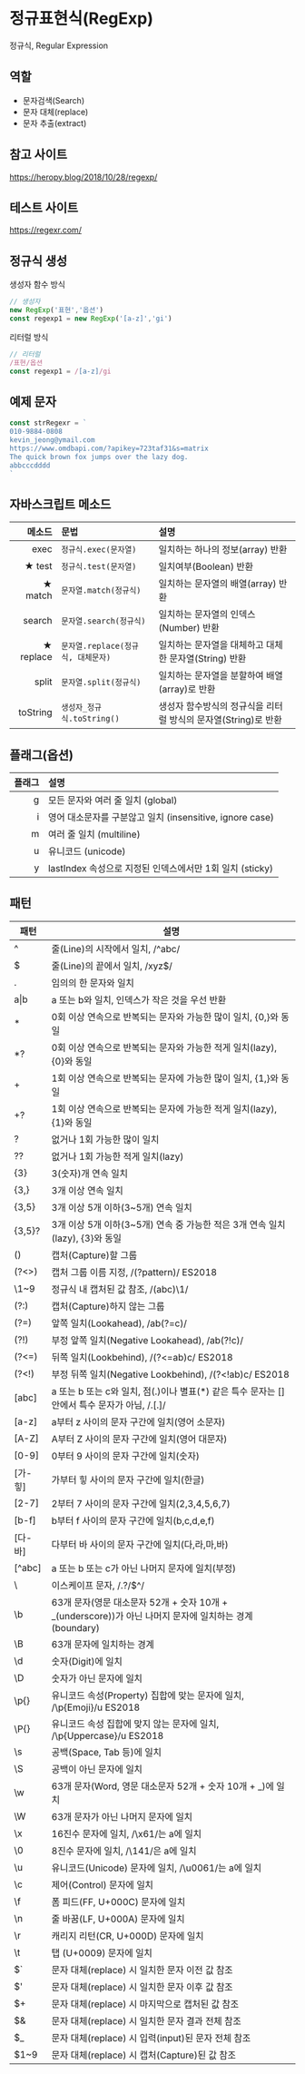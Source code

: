 # 정규표현식(RegExp)

정규식, Regular Expression

## 역할

- 문자검색(Search)
- 문자 대체(replace)
- 문자 추출(extract)

## 참고 사이트
https://heropy.blog/2018/10/28/regexp/

## 테스트 사이트

https://regexr.com/

## 정규식 생성

생성자 함수 방식
```js
// 생성자
new RegExp('표현','옵션')
const regexp1 = new RegExp('[a-z]','gi')
```
리터럴 방식
```js
// 리터럴
/표현/옵션
const regexp1 = /[a-z]/gi
```

## 예제 문자
```js
const strRegexr = `
010-9884-0808
kevin_jeong@ymail.com
https://www.omdbapi.com/?apikey=723taf31&s=matrix
The quick brown fox jumps over the lazy dog.
abbcccdddd
`
```

## 자바스크립트 메소드
메소드 | 문법 | 설명
--:|:--|:--
exec | `정규식.exec(문자열)` | 일치하는 하나의 정보(array) 반환
★ test | `정규식.test(문자열)` | 일치여부(Boolean) 반환
★ match | `문자열.match(정규식)` | 일치하는 문자열의 배열(array) 반환
search | `문자열.search(정규식)` | 일치하는 문자열의 인덱스(Number) 반환
★ replace | `문자열.replace(정규식, 대체문자)` | 일치하는 문자열을 대체하고 대체한 문자열(String) 반환
split | `문자열.split(정규식)` | 일치하는 문자열을 분할하여 배열(array)로 반환
toString | `생성자_정규식.toString()` | 생성자 함수방식의 정규식을 리터럴 방식의 문자열(String)로 반환

## 플래그(옵션)
플래그 | 설명
--:|:--
g | 모든 문자와 여러 줄 일치 (global)
i | 영어 대소문자를 구분않고 일치 (insensitive, ignore case)
m | 여러 줄 일치 (multiline)
u | 유니코드 (unicode)
y | lastIndex 속성으로 지정된 인덱스에서만 1회 일치 (sticky)

## 패턴
패턴 | 설명
--|--
^ | 줄(Line)의 시작에서 일치, /^abc/
$| 	줄(Line)의 끝에서 일치, /xyz$/
.| 	임의의 한 문자와 일치
a\|b | a 또는 b와 일치, 인덱스가 작은 것을 우선 반환
\* | 0회 이상 연속으로 반복되는 문자와 가능한 많이 일치, {0,}와 동일
*? | 0회 이상 연속으로 반복되는 문자와 가능한 적게 일치(lazy), {0}와 동일
\+ | 1회 이상 연속으로 반복되는 문자에 가능한 많이 일치, {1,}와 동일
+? | 1회 이상 연속으로 반복되는 문자에 가능한 적게 일치(lazy), {1}와 동일
? |	없거나 1회 가능한 많이 일치
?? | 없거나 1회 가능한 적게 일치(lazy)
{3} | 3(숫자)개 연속 일치
{3,} | 3개 이상 연속 일치
{3,5} |	3개 이상 5개 이하(3~5개) 연속 일치
{3,5}? | 3개 이상 5개 이하(3~5개) 연속 중 가능한 적은 3개 연속 일치(lazy), {3}와 동일
() | 캡처(Capture)할 그룹
(?<>) |	캡처 그룹 이름 지정, /(?<name>pattern)/ ES2018
\1~9 | 정규식 내 캡처된 값 참조, /(abc)\1/
(?:) | 캡처(Capture)하지 않는 그룹
(?=) | 앞쪽 일치(Lookahead), /ab(?=c)/
(?!) | 부정 앞쪽 일치(Negative Lookahead), /ab(?!c)/
(?<=) | 뒤쪽 일치(Lookbehind), /(?<=ab)c/ ES2018
(?<!) | 부정 뒤쪽 일치(Negative Lookbehind), /(?<!ab)c/ ES2018
[abc] | a 또는 b 또는 c와 일치, 점(.)이나 별표(*) 같은 특수 문자는 []안에서 특수 문자가 아님, /\.[.]/
[a-z] | a부터 z 사이의 문자 구간에 일치(영어 소문자)
[A-Z] | A부터 Z 사이의 문자 구간에 일치(영어 대문자)
[0-9] | 0부터 9 사이의 문자 구간에 일치(숫자)
[가-힣] | 가부터 힣 사이의 문자 구간에 일치(한글)
[2-7] | 2부터 7 사이의 문자 구간에 일치(2,3,4,5,6,7)
[b-f] | b부터 f 사이의 문자 구간에 일치(b,c,d,e,f)
[다-바] | 다부터 바 사이의 문자 구간에 일치(다,라,마,바)
[^abc] | a 또는 b 또는 c가 아닌 나머지 문자에 일치(부정)
\ | 이스케이프 문자, /\.\?\/\$\^/
\b | 63개 문자(영문 대소문자 52개 + 숫자 10개 + _(underscore))가 아닌 나머지 문자에 일치하는 경계(boundary)
\B | 63개 문자에 일치하는 경계
\d | 숫자(Digit)에 일치
\D | 숫자가 아닌 문자에 일치
\p{} | 유니코드 속성(Property) 집합에 맞는 문자에 일치, /\p{Emoji}/u ES2018
\P{} | 유니코드 속성 집합에 맞지 않는 문자에 일치, /\p{Uppercase}/u ES2018
\s | 공백(Space, Tab 등)에 일치
\S | 공백이 아닌 문자에 일치
\w | 63개 문자(Word, 영문 대소문자 52개 + 숫자 10개 + _)에 일치
\W | 63개 문자가 아닌 나머지 문자에 일치
\x | 16진수 문자에 일치, /\x61/는 a에 일치
\0 | 8진수 문자에 일치, /\141/은 a에 일치
\u | 유니코드(Unicode) 문자에 일치, /\u0061/는 a에 일치
\c | 제어(Control) 문자에 일치
\f | 폼 피드(FF, U+000C) 문자에 일치
\n | 줄 바꿈(LF, U+000A) 문자에 일치
\r | 캐리지 리턴(CR, U+000D) 문자에 일치
\t | 탭 (U+0009) 문자에 일치
$` | 문자 대체(replace) 시 일치한 문자 이전 값 참조
$' | 문자 대체(replace) 시 일치한 문자 이후 값 참조
$+ | 문자 대체(replace) 시 마지막으로 캡처된 값 참조
$& | 문자 대체(replace) 시 일치한 문자 결과 전체 참조
$_ | 문자 대체(replace) 시 입력(input)된 문자 전체 참조
$1~9 | 문자 대체(replace) 시 캡처(Capture)된 값 참조